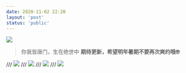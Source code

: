 ```yaml
---
date: 2020-11-02 22:20
layout: 'post'
status: 'public'
---
```

![](https://inz.oss-cn-beijing.aliyuncs.com/Images/Dou%20luo/%E5%8F%B2%E8%8E%B1%E5%85%8B%E4%B8%83%E6%80%AA.jpg)
<audio src="https://inz.oss-cn-beijing.aliyuncs.com/Audios/128kbit/%E6%96%B0%E6%98%9F%E9%99%8D%E4%B8%B4.mp3" autoplay loop></audio>

> 你我皆唐门，生在绝世中
> **期待更新，希望明年暑期不要再次爽约哦🤓**

/// ![](https://inz.oss-cn-beijing.aliyuncs.com/Images/Dou%20luo/%E9%9C%8D%E9%9B%A8%E6%B5%A9%E7%8E%8B%E5%86%AC.jpg)
/// ![](https://inz.oss-cn-beijing.aliyuncs.com/Images/Dou%20luo/%E7%8E%8B%E5%86%AC%E9%9C%8D%E9%9B%A8%E6%B5%A9.jpg)
/// ![](https://inz.oss-cn-beijing.aliyuncs.com/Images/Dou%20luo/%E8%90%A7%E8%90%A7.jpg)
/// ![](https://inz.oss-cn-beijing.aliyuncs.com/Images/Dou%20luo/%E7%8E%8B%E5%86%AC%E5%84%BF.jpg)

